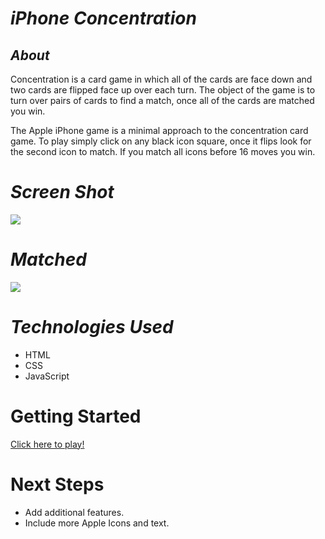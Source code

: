 


# ***iPhone Concentration***

## ***About***

Concentration is a card game in which all of the cards are face down and two cards are flipped face up over each turn. The object of the game is to turn over pairs of cards to find a match, once all of the cards are matched you win. 

The Apple iPhone game is a minimal approach to the concentration card game. To play simply click on any black icon square, once it flips look for the second icon to match. If you match all icons before 16 moves you win. 

# ***Screen Shot***
![](https://i.imgur.com/QkAgGRe.png)




# ***Matched***

![](https://i.imgur.com/KrOSfdG.png)



# ***Technologies Used***

* HTML
* CSS
* JavaScript

# Getting Started #

[Click here to play!](https://mehjwazir.github.io/concentration-game/)


# Next Steps #

* Add additional features.
* Include more Apple Icons and text. 

